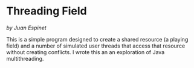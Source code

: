 # Threading Field
*by Juan Espinet*

This is a simple program designed to create a shared resource (a playing field)
and a number of simulated user threads that access that resource without
creating conflicts. I wrote this an an exploration of Java multithreading.
